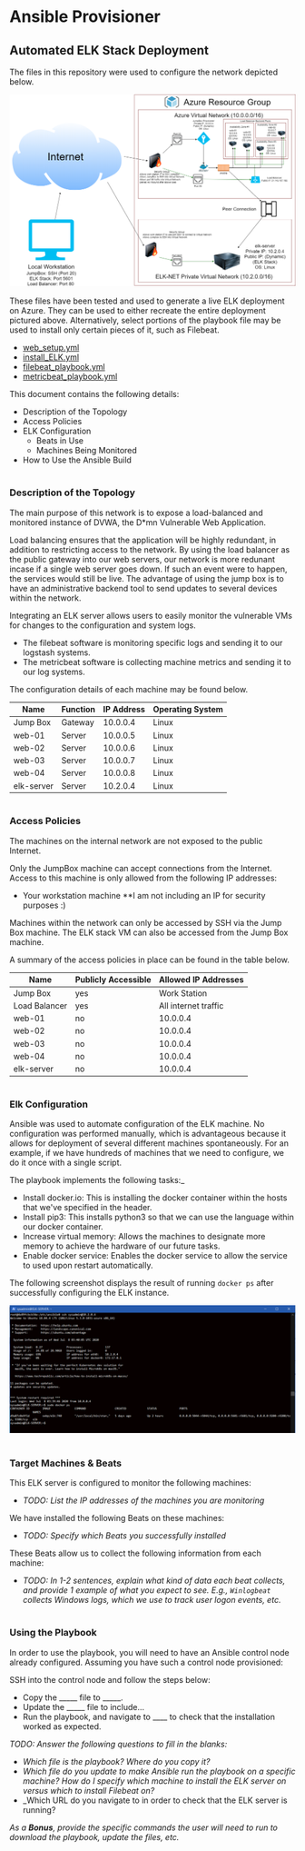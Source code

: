 # Ansible Provisioner

## Automated ELK Stack Deployment

The files in this repository were used to configure the network depicted below.

![Network_Diagram.png](Images/Network_Diagram.png)

These files have been tested and used to generate a live ELK deployment on Azure. They can be used to either recreate the entire deployment pictured above. Alternatively, select portions of the playbook file may be used to install only certain pieces of it, such as Filebeat.


- [web_setup.yml](Files/web_setup.yml)
- [install_ELK.yml](Files/install_ELK.yml)
- [filebeat_playbook.yml](Files/filebeat_playbook.yml)
- [metricbeat_playbook.yml](Files/metricbeat_playbook.yml)


This document contains the following details:
- Description of the Topology
- Access Policies
- ELK Configuration
  - Beats in Use
  - Machines Being Monitored
- How to Use the Ansible Build
#

### Description of the Topology

The main purpose of this network is to expose a load-balanced and monitored instance of DVWA, the D*mn Vulnerable Web Application.

Load balancing ensures that the application will be highly redundant, in addition to restricting access to the network. By using the load balancer as the public gateway into our web servers, our network is 
more redunant incase if a single web server goes down. If such an event were to happen, the services would still be live. The advantage of using the jump box is to have an administrative backend tool to send
updates to several devices within the network.

Integrating an ELK server allows users to easily monitor the vulnerable VMs for changes to the configuration and system logs.
- The filebeat software is monitoring specific logs and sending it to our logstash systems.
- The metricbeat software is collecting machine metrics and sending it to our log systems.

The configuration details of each machine may be found below.

| Name       | Function | IP Address | Operating System |
|------------|----------|------------|------------------|
| Jump Box   | Gateway  | 10.0.0.4   | Linux            |
| web-01     | Server   | 10.0.0.5   | Linux            |
| web-02     | Server   | 10.0.0.6   | Linux            |
| web-03     | Server   | 10.0.0.7   | Linux            |
| web-04     | Server   | 10.0.0.8   | Linux            |
| elk-server | Server   | 10.2.0.4   | Linux            |
#

### Access Policies

The machines on the internal network are not exposed to the public Internet. 

Only the JumpBox machine can accept connections from the Internet. Access to this machine is only allowed from the following IP addresses:
- Your workstation machine **I am not including an IP for security purposes :)

Machines within the network can only be accessed by SSH via the Jump Box machine. The ELK stack VM can also be accessed from the Jump Box machine.

A summary of the access policies in place can be found in the table below.

| Name          | Publicly Accessible | Allowed IP Addresses |
|---------------|---------------------|----------------------|
| Jump Box      | yes                 | Work Station         |
| Load Balancer | yes                 | All internet traffic |
| web-01        | no                  | 10.0.0.4             |
| web-02        | no                  | 10.0.0.4             |
| web-03        | no                  | 10.0.0.4             |
| web-04        | no                  | 10.0.0.4             |
| elk-server    | no                  | 10.0.0.4             |
#

### Elk Configuration

Ansible was used to automate configuration of the ELK machine. No configuration was performed manually, which is advantageous because it allows for deployment of several different machines spontaneously. For
an example, if we have hundreds of machines that we need to configure, we do it once with a single script.

The playbook implements the following tasks:_
- Install docker.io: This is installing the docker container within the hosts that we've specified in the header.
- Install pip3: This installs python3 so that we can use the language within our docker container.
- Increase virtual memory: Allows the machines to designate more memory to achieve the hardware of our future tasks.
- Enable docker service: Enables the docker service to allow the service to used upon restart automatically.

The following screenshot displays the result of running `docker ps` after successfully configuring the ELK instance.

![Images/docker_ps_output.png](Images/docker_ps_output.png)
#

### Target Machines & Beats
This ELK server is configured to monitor the following machines:
- _TODO: List the IP addresses of the machines you are monitoring_

We have installed the following Beats on these machines:
- _TODO: Specify which Beats you successfully installed_

These Beats allow us to collect the following information from each machine:
- _TODO: In 1-2 sentences, explain what kind of data each beat collects, and provide 1 example of what you expect to see. E.g., `Winlogbeat` collects Windows logs, which we use to track user logon events, etc._
#

### Using the Playbook
In order to use the playbook, you will need to have an Ansible control node already configured. Assuming you have such a control node provisioned: 

SSH into the control node and follow the steps below:
- Copy the _____ file to _____.
- Update the _____ file to include...
- Run the playbook, and navigate to ____ to check that the installation worked as expected.

_TODO: Answer the following questions to fill in the blanks:_
- _Which file is the playbook? Where do you copy it?_
- _Which file do you update to make Ansible run the playbook on a specific machine? How do I specify which machine to install the ELK server on versus which to install Filebeat on?_
- _Which URL do you navigate to in order to check that the ELK server is running?

_As a **Bonus**, provide the specific commands the user will need to run to download the playbook, update the files, etc._
